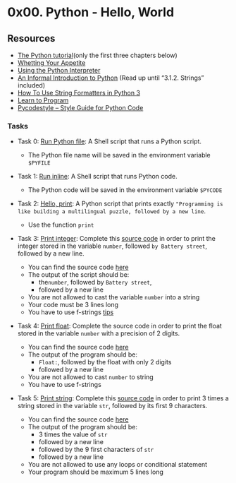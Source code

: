 # 0x00. Python - Hello, World
## Resources
+ [The Python tutorial](https://docs.python.org/3/tutorial/index.html)(only the first three chapters below)
+ [Whetting Your Appetite](https://docs.python.org/3/tutorial/appetite.html)
+ [Using the Python Interpreter](https://docs.python.org/3/tutorial/interpreter.html)
+ [An Informal Introduction to Python](https://docs.python.org/3/tutorial/introduction.html) (Read up until “3.1.2. Strings” included)
+ [How To Use String Formatters in Python 3](https://realpython.com/python-f-strings/)
+ [Learn to Program](https://www.youtube.com/playlist?list=PLGLfVvz_LVvTn3cK5e6LjhgGiSeVlIRwt)
+ [Pycodestyle – Style Guide for Python Code](https://pypi.org/project/pycodestyle/)

### Tasks
+ Task 0: [Run Python file](https://github.com/Hiluhree/alx-higher_level_programming/blob/master/0x00-python-hello_world/0-run): A Shell script that runs a Python script.

	- The Python file name will be saved in the environment variable ``$PYFILE``
+ Task 1: [Run inline](https://github.com/Hiluhree/alx-higher_level_programming/blob/master/0x00-python-hello_world/1-run_inline): A Shell script that runs Python code.

	- The Python code will be saved in the environment variable ``$PYCODE``
+ Task 2: [Hello, print](https://github.com/Hiluhree/alx-higher_level_programming/blob/master/0x00-python-hello_world/2-print.py): A Python script that prints exactly ``"Programming is like building a multilingual puzzle, followed by a new line``.

	- Use the function ``print``
+ Task 3: [Print integer](https://github.com/Hiluhree/alx-higher_level_programming/blob/master/0x00-python-hello_world/3-print_number.py): Complete this [source code](https://github.com/alx-tools/0x00.py/blob/master/3-print_number.py) in order to print the integer stored in the variable ``number``, followed ``by Battery street``, followed by a new line.

	+ You can find the source code [here](https://github.com/alx-tools/0x00.py/blob/master/3-print_number.py)
	+ The output of the script should be:
		- the``number``, followed by ``Battery street``,
		- followed by a new line
	+ You are not allowed to cast the variable ``number`` into a string
	+ Your code must be 3 lines long
	+ You have to use f-strings [tips](https://realpython.com/python-f-strings/)
+ Task 4: [Print float](https://github.com/Hiluhree/alx-higher_level_programming/blob/master/0x00-python-hello_world/4-print_float.py): Complete the source code in order to print the float stored in the variable ``number`` with a precision of 2 digits.

	+ You can find the source code [here](https://github.com/alx-tools/0x00.py/blob/master/4-print_float.py)
	+ The output of the program should be:
		- ``Float:``, followed by the float with only 2 digits
		- followed by a new line
	+ You are not allowed to cast ``number`` to string
	+ You have to use f-strings
+ Task 5: [Print string](https://github.com/Hiluhree/alx-higher_level_programming/blob/master/0x00-python-hello_world/5-print_string.py): Complete this [source code](https://github.com/alx-tools/0x00.py/blob/master/5-print_string.py) in order to print 3 times a string stored in the variable ``str``, followed by its first 9 characters.

	+ You can find the source code [here](https://github.com/alx-tools/0x00.py/blob/master/5-print_string.py)
	+ The output of the program should be:
		- 3 times the value of ``str``
		- followed by a new line
		- followed by the 9 first characters of ``str``
		- followed by a new line
	+ You are not allowed to use any loops or conditional statement
	+ Your program should be maximum 5 lines long
